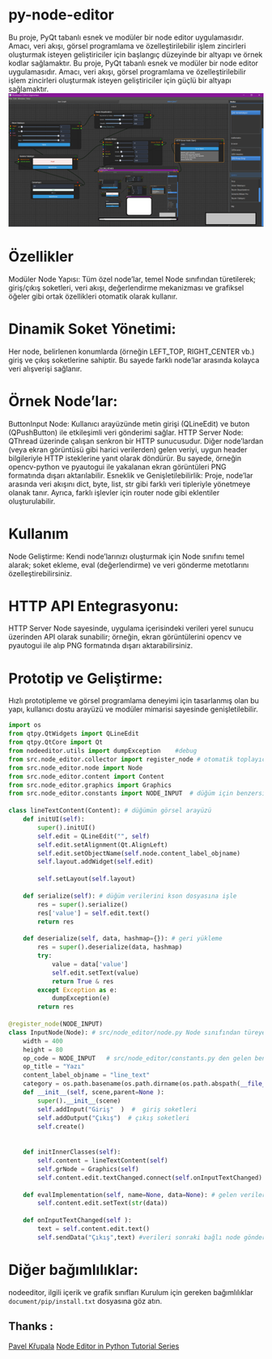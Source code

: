 # py-node-editor
Bu proje, PyQt tabanlı esnek ve modüler bir node editor uygulamasıdır. Amacı, veri akışı, görsel programlama ve özelleştirilebilir işlem zincirleri oluşturmak isteyen geliştiriciler için başlangıç düzeyinde bir altyapı ve örnek kodlar sağlamaktır. 
Bu proje, PyQt tabanlı esnek ve modüler bir node editor uygulamasıdır. Amacı, veri akışı, görsel programlama ve özelleştirilebilir işlem zincirleri oluşturmak isteyen geliştiriciler için güçlü bir altyapı sağlamaktır.
![image](https://github.com/msn560/py-node-editor/blob/main/document/screenshots/cv2_1.png)
#  Özellikler
Modüler Node Yapısı:
Tüm özel node’lar, temel Node sınıfından türetilerek; giriş/çıkış soketleri, veri akışı, değerlendirme mekanizması ve grafiksel öğeler gibi ortak özellikleri otomatik olarak kullanır.

#  Dinamik Soket Yönetimi:
Her node, belirlenen konumlarda (örneğin LEFT_TOP, RIGHT_CENTER vb.) giriş ve çıkış soketlerine sahiptir. Bu sayede farklı node’lar arasında kolayca veri alışverişi sağlanır.

#  Örnek Node’lar:

  ButtonInput Node:
Kullanıcı arayüzünde metin girişi (QLineEdit) ve buton (QPushButton) ile etkileşimli veri gönderimi sağlar.
  HTTP Server Node:
QThread üzerinde çalışan senkron bir HTTP sunucusudur. Diğer node’lardan (veya ekran görüntüsü gibi harici verilerden) gelen veriyi, uygun header bilgileriyle HTTP isteklerine yanıt olarak döndürür. Bu sayede, örneğin opencv-python ve pyautogui ile yakalanan ekran görüntüleri PNG formatında dışarı aktarılabilir.
Esneklik ve Genişletilebilirlik:
Proje, node’lar arasında veri akışını dict, byte, list, str gibi farklı veri tipleriyle yönetmeye olanak tanır. Ayrıca, farklı işlevler için router node gibi eklentiler oluşturulabilir.

#  Kullanım
Node Geliştirme:
Kendi node’larınızı oluşturmak için Node sınıfını temel alarak; soket ekleme, eval (değerlendirme) ve veri gönderme metotlarını özelleştirebilirsiniz.

#  HTTP API Entegrasyonu:
HTTP Server Node sayesinde, uygulama içerisindeki verileri yerel sunucu üzerinden API olarak sunabilir; örneğin, ekran görüntülerini opencv ve pyautogui ile alıp PNG formatında dışarı aktarabilirsiniz.

 # Prototip ve Geliştirme:
Hızlı prototipleme ve görsel programlama deneyimi için tasarlanmış olan bu yapı, kullanıcı dostu arayüzü ve modüler mimarisi sayesinde genişletilebilir.

```python
import os
from qtpy.QtWidgets import QLineEdit 
from qtpy.QtCore import Qt 
from nodeeditor.utils import dumpException    #debug
from src.node_editor.collector import register_node # otomatik toplayıcı fonksiyon
from src.node_editor.node import Node
from src.node_editor.content import Content
from src.node_editor.graphics import Graphics
from src.node_editor.constants import NODE_INPUT  # düğüm için benzersiz tanımlayıcı

class lineTextContent(Content): # düğümün görsel arayüzü
    def initUI(self):
        super().initUI()   
        self.edit = QLineEdit("", self)
        self.edit.setAlignment(Qt.AlignLeft) 
        self.edit.setObjectName(self.node.content_label_objname) 
        self.layout.addWidget(self.edit)

        self.setLayout(self.layout)

    def serialize(self): # düğüm verilerini kson dosyasına işle
        res = super().serialize()
        res['value'] = self.edit.text()
        return res

    def deserialize(self, data, hashmap={}): # geri yükleme
        res = super().deserialize(data, hashmap)
        try:
            value = data['value']
            self.edit.setText(value)
            return True & res
        except Exception as e:
            dumpException(e)
        return res

@register_node(NODE_INPUT) 
class InputNode(Node): # src/node_editor/node.py Node sınıfından türeyen Düğümler
    width = 400
    height = 80 
    op_code = NODE_INPUT   # src/node_editor/constants.py den gelen benzersiz tanımlayıcı
    op_title = "Yazı"
    content_label_objname = "line_text"
    category = os.path.basename(os.path.dirname(os.path.abspath(__file__))) # kategorize etmek için bulunulan dosya adını kullan
    def __init__(self, scene,parent=None ): 
        super().__init__(scene)  
        self.addInput("Giriş"  )  #  giriş soketleri
        self.addOutput("Çıkış")  # çıkış soketleri
        self.create() 
         

    def initInnerClasses(self):
        self.content = lineTextContent(self)
        self.grNode = Graphics(self)
        self.content.edit.textChanged.connect(self.onInputTextChanged) 

    def evalImplementation(self, name=None, data=None): # gelen verileri giriş değerine göre işleme 
        self.content.edit.setText(str(data)) 

    def onInputTextChanged(self ):
        text = self.content.edit.text()   
        self.sendData("Çıkış",text) #verileri sonraki bağlı node gönder
 ```

# Diğer bağımlılıklar:
nodeeditor, ilgili içerik ve grafik sınıfları 
Kurulum için gereken bağımlılıklar ```document/pip/install.txt``` dosyasına göz atın.

## Thanks :
 
 [Pavel Křupala](https://gitlab.com/pavel.krupala/pyqt-node-editor)
 [Node Editor in Python Tutorial Series](https://www.youtube.com/watch?v=xbTLhMJARrk&list=PLZSNHzwDCOggHLThIbCxUhWTgrKVemZkz)
 
  


